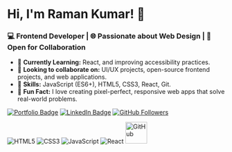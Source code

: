 # Hi, I'm Raman Kumar! 👋

### 💻 Frontend Developer | 🌐 Passionate about Web Design | 🚀 Open for Collaboration

- 🌱 **Currently Learning:** React, and improving accessibility practices.
- 👯 **Looking to collaborate on:** UI/UX projects, open-source frontend projects, and web applications.
- 🎯 **Skills:** JavaScript (ES6+), HTML5, CSS3, React,  Git.
- 🔭 **Fun Fact:** I love creating pixel-perfect, responsive web apps that solve real-world problems.

[![Portfolio Badge](https://img.shields.io/badge/-Portfolio-black?style=flat-square&logo=appveyor)](https://ramankumar444.github.io/Something/index.html)
[![LinkedIn Badge](https://img.shields.io/badge/-LinkedIn-blue?style=flat-square&logo=Linkedin&logoColor=white)](https://www.linkedin.com/in/raman-kumar-8a1a09217/)
[![GitHub Followers](https://img.shields.io/github/followers/yourusername?label=Follow&style=social)](https://github.com/Ramankumar444)

<p align="left">
  <img src="https://img.icons8.com/color/48/000000/html-5.png" alt="HTML5"/>
  <img src="https://img.icons8.com/color/48/000000/css3.png" alt="CSS3"/>
  <img src="https://img.icons8.com/color/48/000000/javascript.png" alt="JavaScript"/>
  <img src="https://img.icons8.com/officel/48/000000/react.png" alt="React"/>
 <img src="https://img.icons8.com/ios-glyphs/50/ffffff/github.png" alt="GitHub" width="50" height="50"/>

</p>

